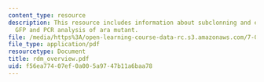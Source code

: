 ```yaml
---
content_type: resource
description: This resource includes information about subclonning and expression of
  GFP and PCR analysis of ara mutant.
file: /media/https%3A/open-learning-course-data-rc.s3.amazonaws.com/7-02-experimental-biology-communication-spring-2005/f56ea77407ef0a005a9747b11a6baa78_rdm_overview.pdf
file_type: application/pdf
resourcetype: Document
title: rdm_overview.pdf
uid: f56ea774-07ef-0a00-5a97-47b11a6baa78
---
```

